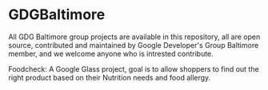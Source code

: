 GDGBaltimore
============
All GDG Baltimore group projects are available in this repository, all are open source, contributed and maintained 
by Google Developer's Group Baltimore member, and we welcome anyone who is intrested contribute.

Foodcheck:
A Google Glass project, goal is to allow shoppers to find out the right product based on their Nutrition 
needs and food allergy.




